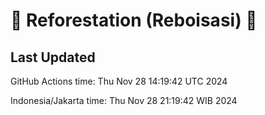 
# 🌳 Reforestation (Reboisasi) 🌲

## Last Updated

GitHub Actions time: Thu Nov 28 14:19:42 UTC 2024

Indonesia/Jakarta time: Thu Nov 28 21:19:42 WIB 2024
